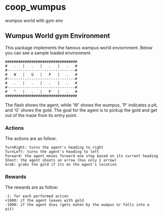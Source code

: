# coop_wumpus
wumpus world with gym env

## Wumpus World gym Environment
This package implements the famous wampus world enviornment. Below you can see a sample loaded environment.

```
#################################
#   .   |   .   |   .   |   .   #
#-------------------------------#
#   W   |   G   |   P   |   .   #
#-------------------------------#
#   .   |   .   |   .   |   .   #
#-------------------------------#
#   ^   |   .   |   P   |   .   #
#################################
```

The flash shows the agent, while 'W' shows the wumpus, 'P' indicates a pit, and 'G' shows the gold. The goal for the agent is to pickup the gold and get out of the maze from its entry point.

### Actions
The actions are as follow:
```
TurnRight: turns the agent's heading to right
TurnLeft: turns the agent's heading to left
Forward: the agent moves forward one step based on its current heading
Shoot: the agent shoots an arrow (has only 1 arrow)
Grab: grabs the gold if its on the agent's location
```

### Rewards
The rewards are as follow:

```
-1: for each performed action
+1000: if the agent leaves with gold
-1000: if the agent dies (gets eaten by the wumpus or falls into a pit)
```
